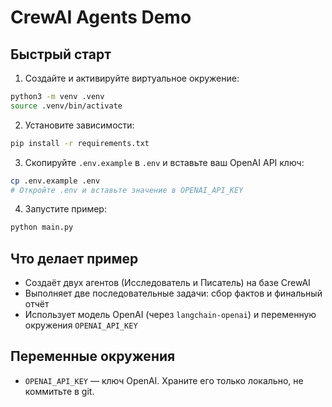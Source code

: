 # CrewAI Agents Demo

## Быстрый старт

1. Создайте и активируйте виртуальное окружение:
```bash
python3 -m venv .venv
source .venv/bin/activate
```
2. Установите зависимости:
```bash
pip install -r requirements.txt
```
3. Скопируйте `.env.example` в `.env` и вставьте ваш OpenAI API ключ:
```bash
cp .env.example .env
# Откройте .env и вставьте значение в OPENAI_API_KEY
```
4. Запустите пример:
```bash
python main.py
```

## Что делает пример
- Создаёт двух агентов (Исследователь и Писатель) на базе CrewAI
- Выполняет две последовательные задачи: сбор фактов и финальный отчёт
- Использует модель OpenAI (через `langchain-openai`) и переменную окружения `OPENAI_API_KEY`

## Переменные окружения
- `OPENAI_API_KEY` — ключ OpenAI. Храните его только локально, не коммитьте в git.
